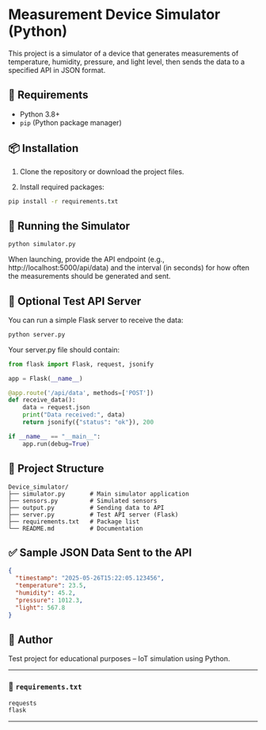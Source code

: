 # Measurement Device Simulator (Python)

This project is a simulator of a device that generates measurements of temperature, humidity, pressure, and light level, then sends the data to a specified API in JSON format.

## 🔧 Requirements

- Python 3.8+
- `pip` (Python package manager)

## 📦 Installation

1. Clone the repository or download the project files.

2. Install required packages:

```bash
pip install -r requirements.txt
```

## 🚀 Running the Simulator

```bash
python simulator.py
```

When launching, provide the API endpoint (e.g., http://localhost:5000/api/data) and the interval (in seconds) for how often the measurements should be generated and sent.

## 🧪 Optional Test API Server

You can run a simple Flask server to receive the data:

```bash
python server.py
```

Your server.py file should contain:

```python
from flask import Flask, request, jsonify

app = Flask(__name__)

@app.route('/api/data', methods=['POST'])
def receive_data():
    data = request.json
    print("Data received:", data)
    return jsonify({"status": "ok"}), 200

if __name__ == "__main__":
    app.run(debug=True)
```

## 📁 Project Structure

```
Device_simulator/
├── simulator.py       # Main simulator application
├── sensors.py         # Simulated sensors
├── output.py          # Sending data to API
├── server.py          # Test API server (Flask)
├── requirements.txt   # Package list
└── README.md          # Documentation
```

## ✅ Sample JSON Data Sent to the API

```json
{
  "timestamp": "2025-05-26T15:22:05.123456",
  "temperature": 23.5,
  "humidity": 45.2,
  "pressure": 1012.3,
  "light": 567.8
}
```

## 📌 Author

Test project for educational purposes – IoT simulation using Python.

---

### 📄 `requirements.txt`

```txt
requests
flask
```

---
